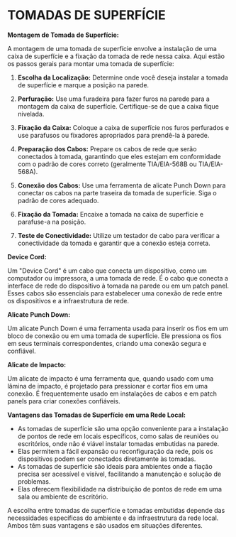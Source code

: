 # TOMADAS DE SUPERFÍCIE
**Montagem de Tomada de Superfície:**

A montagem de uma tomada de superfície envolve a instalação de uma caixa de superfície e a fixação da tomada de rede nessa caixa. Aqui estão os passos gerais para montar uma tomada de superfície:

1. **Escolha da Localização:** Determine onde você deseja instalar a tomada de superfície e marque a posição na parede.

2. **Perfuração:** Use uma furadeira para fazer furos na parede para a montagem da caixa de superfície. Certifique-se de que a caixa fique nivelada.

3. **Fixação da Caixa:** Coloque a caixa de superfície nos furos perfurados e use parafusos ou fixadores apropriados para prendê-la à parede.

4. **Preparação dos Cabos:** Prepare os cabos de rede que serão conectados à tomada, garantindo que eles estejam em conformidade com o padrão de cores correto (geralmente TIA/EIA-568B ou TIA/EIA-568A).

5. **Conexão dos Cabos:** Use uma ferramenta de alicate Punch Down para conectar os cabos na parte traseira da tomada de superfície. Siga o padrão de cores adequado.

6. **Fixação da Tomada:** Encaixe a tomada na caixa de superfície e parafuse-a na posição.

7. **Teste de Conectividade:** Utilize um testador de cabo para verificar a conectividade da tomada e garantir que a conexão esteja correta.

**Device Cord:**

Um "Device Cord" é um cabo que conecta um dispositivo, como um computador ou impressora, a uma tomada de rede. É o cabo que conecta a interface de rede do dispositivo à tomada na parede ou em um patch panel. Esses cabos são essenciais para estabelecer uma conexão de rede entre os dispositivos e a infraestrutura de rede.

**Alicate Punch Down:**

Um alicate Punch Down é uma ferramenta usada para inserir os fios em um bloco de conexão ou em uma tomada de superfície. Ele pressiona os fios em seus terminais correspondentes, criando uma conexão segura e confiável.

**Alicate de Impacto:**

Um alicate de impacto é uma ferramenta que, quando usado com uma lâmina de impacto, é projetado para pressionar e cortar fios em uma conexão. É frequentemente usado em instalações de cabos e em patch panels para criar conexões confiáveis.

**Vantagens das Tomadas de Superfície em uma Rede Local:**

- As tomadas de superfície são uma opção conveniente para a instalação de pontos de rede em locais específicos, como salas de reuniões ou escritórios, onde não é viável instalar tomadas embutidas na parede.
- Elas permitem a fácil expansão ou reconfiguração da rede, pois os dispositivos podem ser conectados diretamente às tomadas.
- As tomadas de superfície são ideais para ambientes onde a fiação precisa ser acessível e visível, facilitando a manutenção e solução de problemas.
- Elas oferecem flexibilidade na distribuição de pontos de rede em uma sala ou ambiente de escritório.

A escolha entre tomadas de superfície e tomadas embutidas depende das necessidades específicas do ambiente e da infraestrutura da rede local. Ambos têm suas vantagens e são usados em situações diferentes.